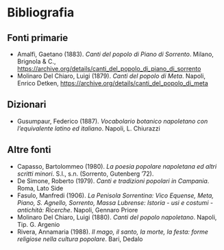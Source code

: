 # Bibliografia

## Fonti primarie

* Amalfi, Gaetano (1883). *Canti del popolo di Piano di Sorrento*. Milano, Brignola & C., https://archive.org/details/canti_del_popolo_di_piano_di_sorrento
* Molinaro Del Chiaro, Luigi (1879). *Canti del popolo di Meta*. Napoli, Enrico Detken, https://archive.org/details/canti_del_popolo_di_meta

## Dizionari

* Gusumpaur, Federico (1887). *Vocabolario botanico napoletano con l’equivalente latino ed italiano*. Napoli, L. Chiurazzi

## Altre fonti

* Capasso, Bartolommeo (1980). *La poesia popolare napoletana ed altri scritti minori*. S.l., s.n. (Sorrento, Gutenberg ’72).
* De Simone, Roberto (1979). *Canti e tradizioni popolari in Campania*. Roma, Lato Side
* Fasulo, Manfredi (1906). *La Penisola Sorrentina: Vico Equense, Meta, Piano, S. Agnello, Sorrento, Massa Lubrense: Istoria - usi e costumi - antichità: Ricerche*. Napoli, Gennaro Priore
* Molinaro Del Chiaro, Luigi (1880). *Canti del popolo napoletano*. Napoli, Tip. G. Argenio
* Rivera, Annamaria (1988). *Il mago, il santo, la morte, la festa: forme religiose nella cultura popolare*. Bari, Dedalo

